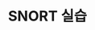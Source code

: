 ---
# preview details
layout: works-single
title: SNORT 실습
category: SNORT
category_slug: Snort 실습
image: assets/img/works/snort.png
short_description: Iptables 미니 프로젝트

# full details
#live_preview: https://bslthemes.com
#full_image: assets/img/works/snort.png
info:
  - label: Year
    value: 2025

  - label: Technology
    value: Linux

description1:
  title: 주의사항
  text: "이곳에는 Linux(실습ppt)를 올리는 공간 입니다"
  ## 실습 자료 바로가기
# <a href="https://docs.google.com/presentation/d/1LG2bvDyzxjv0Ft161qk7E4-8ktK8qgch/edit?usp=sharing&ouid=111502507419039078397&rtpof=true&sd=true" target="_blank">
#   <button style="padding: 10px 20px; background-color: #4CAF50; color: white; border: none; border-radius: 5px;">
#     Iptables
#   </button>
# </a>

# <a href="https://docs.google.com/presentation/d/1p7BBuTC4hglwb_Yy8dx_qXt-J0pfSTaX/edit?usp=sharing&ouid=111502507419039078397&rtpof=true&sd=true" target="_blank">
#   <button style="padding: 10px 20px; background-color: #2196F3; color: white; border: none; border-radius: 5px;">
#     snort_프로토콜 탐지 실습
#   </button>
# </a>


#gallery:
#  - assets/img/works/file1.png

  #video:
  #poster: assets/img/blog/blog9.jpg
  #id: Gu6z6kIukgg

---